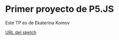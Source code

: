 # Primer proyecto de P5.JS

Este TP es de Ekaterina Komov

[URL del sketch](https://editor.p5js.org/katukomov/sketches/kWZbU8beD)
